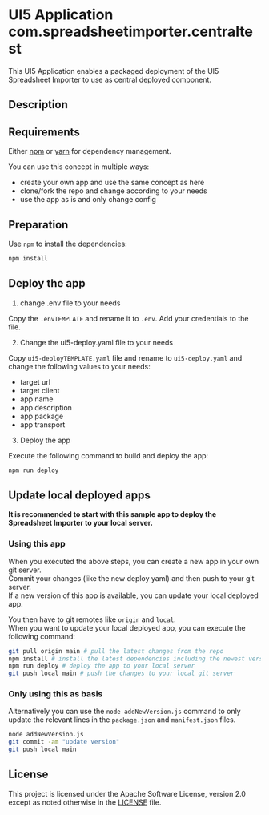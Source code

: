 # UI5 Application com.spreadsheetimporter.centraltest

This UI5 Application enables a packaged deployment of the UI5 Spreadsheet Importer to use as central deployed component.

## Description



## Requirements

Either [npm](https://www.npmjs.com/) or [yarn](https://yarnpkg.com/) for dependency management.

You can use this concept in multiple ways:

- create your own app and use the same concept as here
- clone/fork the repo and change according to your needs
- use the app as is and only change config

## Preparation

Use `npm` to install the dependencies:

```sh
npm install
```

## Deploy the app

1. change .env file to your needs

Copy the `.envTEMPLATE` and rename it to `.env`. Add your credentials to the file.

2. Change the ui5-deploy.yaml file to your needs

Copy `ui5-deployTEMPLATE.yaml` file and rename to `ui5-deploy.yaml` and change the following values to your needs:

- target url
- target client
- app name
- app description
- app package
- app transport

3. Deploy the app

Execute the following command to build and deploy the app:

```sh
npm run deploy
```

## Update local deployed apps

**It is recommended to start with this sample app to deploy the Spreadsheet Importer to your local server.**

### Using this app

When you executed the above steps, you can create a new app in your own git server.  
Commit your changes (like the new deploy yaml) and then push to your git server.  
If a new version of this app is available, you can update your local deployed app.

You then have to git remotes like `origin` and `local`.  
When you want to update your local deployed app, you can execute the following command:

```sh
git pull origin main # pull the latest changes from the repo
npm install # install the latest dependencies including the newest versions of spreadsheetimporter
npm run deploy # deploy the app to your local server
git push local main # push the changes to your local git server
```

### Only using this as basis

Alternatively you can use the `node addNewVersion.js` command to only update the relevant lines in the `package.json` and `manifest.json` files.

````sh
node addNewVersion.js
git commit -am "update version"
git push local main
````




## License

This project is licensed under the Apache Software License, version 2.0 except as noted otherwise in the [LICENSE](LICENSE) file.
